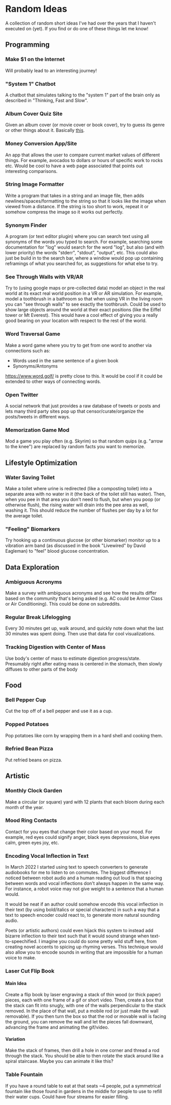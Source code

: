 # Random Ideas

A collection of random short ideas I've had over the years that I haven't
executed on (yet). If you find or do one of these things let me know!


## Programming

### Make $1 on the Internet

Will probably lead to an interesting journey!

### "System 1" Chatbot

A chatbot that simulates talking to the "system 1" part of the brain only as
described in "Thinking, Fast and Slow".

### Album Cover Quiz Site

Given an album cover (or movie cover or book cover), try to guess its genre or
other things about it.  Basically [this](http://playjudgey.com/).  

### Money Conversion App/Site

An app that allows the user to compare current market values of different
things.  For example, avocados to dollars or hours of specific work to rocks
etc.  Would be cool to have a web page associated that points out interesting
comparisons.  

### String Image Formatter

Write a program that takes in a string and an image file, then adds
newlines/spaces/formatting to the string so that it looks like the image when
viewed from a distance.  If the string is too short to work, repeat it or
somehow compress the image so it works out perfectly.  

### Synonym Finder

A program (or text editor plugin) where you can search text using all synonyms
of the words you typed to search.  For example, searching some documentation for
"log" would search for the word "log", but also (and with lower priority) the
words "stderr", "stdout", "output", etc.  This could also just be build in to
the search bar, where a window would pop up containing reframings of what you
searched for, as suggestions for what else to try.  

### See Through Walls with VR/AR

Try to (using google maps or pre-collected data) model an object in the real
world at its exact real world position in a VR or AR simulation.  For example,
model a toothbrush in a bathroom so that when using VR in the living room you
can "see through walls" to see exactly the toothbrush.  Could be used to show
large objects around the world at their exact positions (like the Eiffel tower
or Mt Everest).  This would have a cool effect of giving you a really good
bearing on your location with respect to the rest of the world.  

### Word Traversal Game

Make a word game where you try to get from one word to another via connections
such as:

 - Words used in the same sentence of a given book
 - Synonyms/Antonyms

https://www.word.golf/ is pretty close to this. It would be cool if it could be
extended to other ways of connecting words.

### Open Twitter

A social network that just provides a raw database of tweets or posts and lets
many third party sites pop up that censor/curate/organize the posts/tweets in
different ways.

### Memorization Game Mod

Mod a game you play often (e.g. Skyrim) so that random quips (e.g. "arrow to
the knee") are replaced by random facts you want to memorize.


## Lifestyle Optimization

### Water Saving Toilet

Make a toilet where urine is redirected (like a composting toilet) into a
separate area with no water in it (the back of the toilet still has water).
Then, when you pee in that area you don't need to flush, but when you poop (or
otherwise flush), the rising water will drain into the pee area as well,
washing it.  This should reduce the number of flushes per day by a lot for the
average toilet.

### "Feeling" Biomarkers

Try hooking up a continuous glucose (or other biomarker) monitor up to a
vibration arm band (as discussed in the book "Livewired" by David Eagleman) to
"feel" blood glucose concentration.


## Data Exploration

### Ambiguous Acronyms

Make a survey with ambiguous acronyms and see how the results differ based on
the community that's being asked (e.g. AC could be Armor Class or Air
Conditioning). This could be done on subreddits.

### Regular Break Lifelogging

Every 30 minutes get up, walk around, and quickly note down what the last 30
minutes was spent doing. Then use that data for cool visualizations.

### Tracking Digestion with Center of Mass

Use body's center of mass to estimate digestion progress/state.  Presumably
right after eating mass is centered in the stomach, then slowly diffuses to
other parts of the body


## Food

### Bell Pepper Cup

Cut the top off of a bell pepper and use it as a cup.  

### Popped Potatoes

Pop potatoes like corn by wrapping them in a hard shell and cooking them.

### Refried Bean Pizza

Put refried beans on pizza.


## Artistic

### Monthly Clock Garden

Make a circular (or square) yard with 12 plants that each bloom during each
month of the year.

### Mood Ring Contacts

Contact for you eyes that change their color based on your mood.  For example,
red eyes could signify anger, black eyes depressions, blue eyes calm, green
eyes joy, etc.

### Encoding Vocal Inflection in Text

In March 2022 I started using text to speech converters to generate audiobooks
for me to listen to on commutes. The biggest difference I noticed between robot
audio and a human reading out loud is that spacing between words and vocal
inflections don't always happen in the same way. For instance, a robot voice
may not give weight to a sentence that a human would.

It would be neat if an author could somehow encode this vocal inflection in
their text (by using bold/italics or special characters) in such a way that a
text to speech encoder could react to, to generate more natural sounding audio.

Poets (or artistic authors) could even hijack this system to instead add
bizarre inflection to their text such that it would sound strange when
text-to-speechified. I imagine you could do some pretty wild stuff here, from
creating novel accents to spicing up rhyming verses. This technique would also
allow you to encode sounds in writing that are impossible for a human voice to
make.

### Laser Cut Flip Book

#### Main Idea

Create a flip book by laser engraving a stack of thin wood (or thick paper)
pieces, each with one frame of a gif or short video.  Then, create a box that
the stack can fit into snugly, with one of the walls perpendicular to the stack
removed.  In the place of that wall, put a mobile rod (or just make the wall
removable).  If you then turn the box so that the rod or movable wall is facing
the ground, you can remove the wall and let the pieces fall downward, advancing
the frame and animating the gif/video.

#### Variation

Make the stack of frames, then drill a hole in one corner and thread a rod
through the stack.  You should be able to then rotate the stack around like a
spiral staircase.  Maybe you can animate it like this?

### Table Fountain

If you have a round table to eat at that seats ~4 people, put a symmetrical
fountain like those found in gardens in the middle for people to use to refill
their water cups.  Could have four streams for easier filling.  
